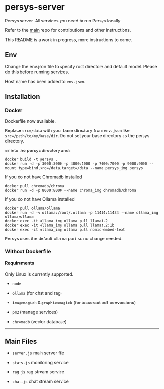 # persys-server
Persys server. All services you need to run Persys locally.

Refer to the [main](https://github.com/persys-ai/persys) repo for contributions and other instructions.

This README is a work in progress, more instructions to come.


## Env

Change the env.json file to specify root directory and default model.
Please do this before running services.

Host name has been added to `env.json`.

## Installation

### Docker
Dockerfile now available.

Replace `src=/data` with your base directory from `env.json` like `src=/path/to/my/base/dir`. Do not set your base directory as the persys directory.

`cd` into the persys directory and:
```
docker build -t persys .
docker run -d -p 3000:3000 -p 4000:4000 -p 7000:7000 -p 9000:9000 --mount type=bind,src=/data,target=/data --name persys_img persys
```

If you do not have Chromadb installed
```
docker pull chromadb/chroma
docker run -d -p 8000:8000 --name chroma_img chromadb/chroma
```


If you do not have Ollama installed
```
docker pull ollama/ollama
docker run -d -v ollama:/root/.ollama -p 11434:11434 --name ollama_img ollama/ollama
docker exec -it ollama_img ollama pull llama3.2
docker exec -it ollama_img ollama pull llama3.2:1b
docker exec -it ollama_img ollama pull nomic-embed-text
```
Persys uses the default ollama port so no change needed.


### Without Dockerfile

#### Requirements

Only Linux is currently supported.

* `node`

* `ollama` (for chat and rag)

* `imagemagick` & `graphicsmagick` (for tesseract pdf conversions)

* `pm2` (manage services)

* `chromadb` (vector database)

---

## Main Files

* `server.js` main server file

* `stats.js` monitoring service

* `rag.js` rag stream service

* `chat.js` chat stream service
